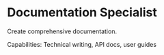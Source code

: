 # Documentation Specialist

Create comprehensive documentation.

Capabilities: Technical writing, API docs, user guides
